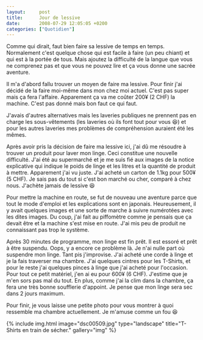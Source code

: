 ```yaml
---
layout:     post
title:      Jour de lessive
date:       2008-07-29 12:05:05 +0200
categories: ["Quotidien"]
---
```


Comme qui dirait, faut bien faire sa lessive de temps en temps. Normalement c'est quelque chose qui est facile à
faire (un peu chiant) et qui est à la portée de tous. Mais ajoutez la difficulté de la langue que vous ne comprenez
pas et que vous ne pouvez lire et ça vous donne une sacrée aventure.

<!--more-->

Il m'a d'abord fallu trouver un moyen de faire ma lessive. Pour finir j'ai décidé de la faire moi-même dans mon
chez moi actuel. C'est pas super mais ça fera l'affaire. Apparement ça va me coûter 200¥ (2 CHF) la machine.
C'est pas donné mais bon faut ce qui faut.

J'avais d'autres alternatives mais les laveries publiques ne prennent pas en charge les sous-vêtements (les
laveries où ils font tout pour vous :laughing:) et pour les autres laveries mes problèmes de compréhension auraient été
les mêmes.

Après avoir pris la décision de faire ma lessive ici, j'ai dû me résoudre à trouver un produit pour laver mon
linge. Ceci constitue une nouvelle difficulté. J'ai été au supermarché et je me suis fié aux images de la notice
explicative qui indique le poids de linge et les litres et la quantité de produit à mettre. Apparement j'ai vu
juste. J'ai acheté un carton de 1.1kg pour 500¥ (5 CHF). Je sais pas du tout si c'est bon marché ou cher, comparé
à chez nous. J'achète jamais de lessive :laughing:

Pour mettre la machine en route, se fut de nouveau une aventure parce que tout le mode d'emploi et les explications
sont en japonais. Heureusement, il y avait quelques images et une sorte de marche à suivre numérotées avec les
dites images. Du coup, j'ai fait au piffomètre comme je pensais que ça devait être et la machine s'est mise en
route. J'ai mis peu de produit ne connaissant pas trop le système.

Après 30 minutes de programme, mon linge est fin prêt. Il est essoré et prêt à être suspendu. Oops, y a encore ce
problème là. Je n'ai nulle part où suspendre mon linge. Tant pis j'improvise. J'ai acheté une corde à linge et je
la fais traverser ma chambre. J'ai quelques cintres pour les T-Shirts, et pour le reste j'ai quelques pinces à
linge que j'ai acheté pour l'occasion. Pour tout ce petit matériel, j'en ai eu pour 600¥ (6 CHF). J'estime que je
m'en sors pas mal du tout. En plus, comme j'ai la clim dans la chambre, ça fera une très bonne soufflerie
d'appoint. Je pense que mon linge sera sec dans 2 jours maximum.

Pour finir, je vous laisse une petite photo pour vous montrer à quoi ressemble ma chambre actuellement. Je m'amuse
comme un fou :laughing:

<!-- /assets/images/posts/2008-07-29-jour-de-lessive/dsc00509.jpg -->
{% include img.html
    image="dsc00509.jpg"
    type="landscape"
    title="T-Shirts en train de sécher."
    gallery="img"
%}

